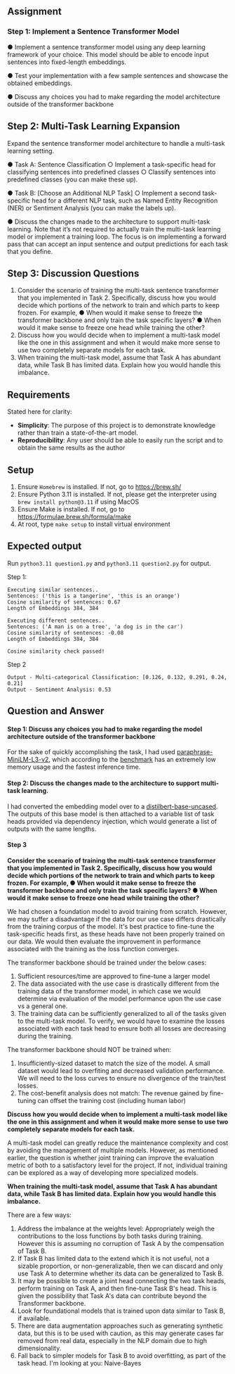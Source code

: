 

## Assignment
### Step 1: Implement a Sentence Transformer Model
● Implement a sentence transformer model using any deep learning framework of your
choice. This model should be able to encode input sentences into fixed-length
embeddings.

● Test your implementation with a few sample sentences and showcase the obtained
embeddings.

● Discuss any choices you had to make regarding the model architecture outside of the
transformer backbone


## Step 2: Multi-Task Learning Expansion
Expand the sentence transformer model architecture to handle a multi-task learning setting.

● Task A: Sentence Classification
○ Implement a task-specific head for classifying sentences into predefined classes
○ Classify sentences into predefined classes (you can make these up).

● Task B: [Choose an Additional NLP Task]
○ Implement a second task-specific head for a different NLP task, such as Named
Entity Recognition (NER) or Sentiment Analysis (you can make the labels up).

● Discuss the changes made to the architecture to support multi-task learning.
Note that it’s not required to actually train the multi-task learning model or implement a training
loop. The focus is on implementing a forward pass that can accept an input sentence and output
predictions for each task that you define.


## Step 3: Discussion Questions
1. Consider the scenario of training the multi-task sentence transformer that you
implemented in Task 2. Specifically, discuss how you would decide which portions of the
network to train and which parts to keep frozen.
For example,
● When would it make sense to freeze the transformer backbone and only train the
task specific layers?
● When would it make sense to freeze one head while training the other?
2. Discuss how you would decide when to implement a multi-task model like the one in this
assignment and when it would make more sense to use two completely separate models
for each task.
3. When training the multi-task model, assume that Task A has abundant data, while Task
B has limited data. Explain how you would handle this imbalance.
## Requirements

Stated here for clarity:
- **Simplicity**: The purpose of this project is to demonstrate knowledge rather than train a state-of-the-art model. 
- **Reproducibility**: Any user should be able to easily run the script and to obtain the same results as the author

## Setup

1. Ensure `Homebrew` is installed.  If not, go to https://brew.sh/
2. Ensure Python 3.11 is installed.  If not, please get the interpreter using `brew install python@3.11` if using MacOS
3. Ensure Make is installed. If not, go to https://formulae.brew.sh/formula/make
4. At root, type `make setup` to install virtual environment


## Expected output

Run `python3.11 question1.py` and `python3.11 question2.py` for output.  

Step 1:
```
Executing similar sentences..
Sentences: ('this is a tangerine', 'this is an orange')
Cosine similarity of sentences: 0.67
Length of Embeddings 384, 384

Executing different sentences..
Sentences: ('A man is on a tree', 'a dog is in the car')
Cosine similarity of sentences: -0.08
Length of Embeddings 384, 384

Cosine similarity check passed!
```


Step 2
```
Output - Multi-categorical Classification: [0.126, 0.132, 0.291, 0.24, 0.21]
Output - Sentiment Analysis: 0.53
```

## Question and Answer

#### Step 1: Discuss any choices you had to make regarding the model architecture outside of the transformer backbone
For the sake of quickly accomplishing the task, I had used [paraphrase-MiniLM-L3-v2](https://huggingface.co/sentence-transformers/paraphrase-MiniLM-L3-v2), 
which according to the [benchmark](https://www.sbert.net/docs/sentence_transformer/pretrained_models.html) has an extremely low memory usage and the fastest
inference time.  

#### Step 2: Discuss the changes made to the architecture to support multi-task learning. 

I had converted the embedding model over to a [distilbert-base-uncased](https://huggingface.co/distilbert/distilbert-base-uncased).  The outputs of this base model
is then attached to a variable list of task heads provided via dependency injection, which would generate a list of outputs with the same lengths.  

#### Step 3

**Consider the scenario of training the multi-task sentence transformer that you
implemented in Task 2. Specifically, discuss how you would decide which portions of the
network to train and which parts to keep frozen.
For example,
● When would it make sense to freeze the transformer backbone and only train the
task specific layers?
● When would it make sense to freeze one head while training the other?**


We had chosen a foundation model to avoid training from scratch.  However, we may suffer a disadvantage if the data for our use case differs
drastically from the training corpus of the model.  It's best practice to fine-tune the task-specific heads first, as these heads have not been 
properly trained on our data.  We would then evaluate the improvement in performance associated with the training as the loss function converges.   

The transformer backbone should be trained under the below cases:
1. Sufficient resources/time are approved to fine-tune a larger model
2. The data associated with the use case is drastically different from the training data of the transformer model, in which case we would determine via evaluation of the model 
performance upon the use case vs a general one.  
3. The training data can be sufficiently generalized to all of the tasks given to the multi-task model.  To verify, we would have to examine the losses associated with each
task head to ensure both all losses are decreasing during the training.  

The transformer backbone should NOT be trained when:
1. Insufficiently-sized dataset to match the size of the model.  A small dataset would lead to overfiting and decreased validation performance.  We will need to
the loss curves to ensure no divergence of the train/test losses.  
2. The cost-benefit analysis does not match: The revenue gained by fine-tuning can offset the training cost (including human labor)


**Discuss how you would decide when to implement a multi-task model like the one in this
assignment and when it would make more sense to use two completely separate models
for each task.**

A multi-task model can greatly reduce the maintenance complexity and cost by avoiding the management of multiple models.  However, as mentioned earlier, the question is whether
joint training can improve the evaluation metric of both to a satisfactory level for the project.  If not, individual training can be explored as a way of developing more specialized
models.

**When training the multi-task model, assume that Task A has abundant data, while Task
B has limited data. Explain how you would handle this imbalance.**

There are a few ways:

1. Address the imbalance at the weights level:  Appropriately weigh the contributions to the loss functions by both tasks during training. However this is assuming no corruption of Task A by the compensation of Task B.  
2. If Task B has limited data to the extend which it is not useful, not a sizable proportion, or non-generalizable, then we can discard and only use Task A to determine whether its data can be generalized to Task B.  
3. It may be possible to create a joint head connecting the two task heads, perform training on Task A, and then fine-tune Task B's head.  This is given the possibility that Task A's data can contribute beyond the Transformer backbone.  
4. Look for foundational models that is trained upon data similar to Task B, if available.  
5. There are data augmentation approaches such as generating synthetic data, but this is to be used with caution, as this may generate cases far removed from real data, especially in the NLP domain due to high dimensionality.
6. Fall back to simpler models for Task B to avoid overfitting, as part of the task head.  I'm looking at you: Naive-Bayes
